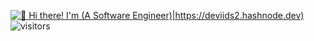 [<img src="https://lh4.googleusercontent.com/E-FlRc417V0FowHQ4awCiJTwb8wWlud8Vuc33pAz2VGx-TcCWa_xYQVHfrv2NJfPaXeR8qQ5ZPcdHw=w2560-h1298" alt="👋 Hi there! I'm (A Software Engineer)|https://deviids2.hashnode.dev)" title="👋 Hi there! I'm (David Safwat)|https://deviids2.hashnode.dev)"/>](https://deviids2.hashnode.dev)
![visitors](https://visitor-badge-reloaded.herokuapp.com/badge?page_id=DEViids2.DEViids2&color=3869FF)
